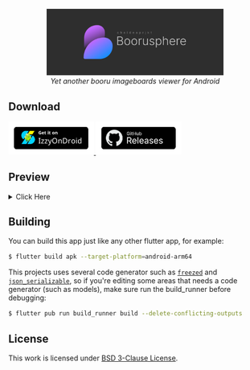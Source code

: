 <p align="center">
    <img src="assets/banner.jpg" alt="boorusphere's banner image" width="70%"/>
    <br/>
    <i>Yet another booru imageboards viewer for Android</i>
</p>

## Download
<a href="https://apt.izzysoft.de/fdroid/index/apk/io.chaldeaprjkt.boorusphere">
    <img src="assets/button-IzzyOnDroid.png" alt="IzzyOnDroid release page" width="170">
</a>
<a href="https://github.com/nullxception/boorusphere/releases">
    <img src="assets/button-GHReleases.png" alt="github release page" width="170">
</a>

## Preview

<details>
    <summary>Click Here</summary>
    <p align="center">
        <img src="assets/preview.jpg" alt="application screenshots"/>
    </p>
</details>

## Building

You can build this app just like any other flutter app, for example:

```bash
$ flutter build apk --target-platform=android-arm64
```

This projects uses several code generator such as [`freezed`](https://github.com/rrousselGit/freezed) and [`json_serializable`](https://github.com/google/json_serializable.dart), so if you're editing some areas that needs a code generator (such as models), make sure run the build_runner before debugging:

```bash
$ flutter pub run build_runner build --delete-conflicting-outputs
```

## License

This work is licensed under [BSD 3-Clause License](LICENSE.md).
